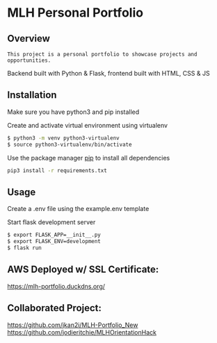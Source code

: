 # MLH Personal Portfolio

## Overview

`This project is a personal portfolio to showcase projects and opportunities. `

Backend built with Python & Flask, frontend built with HTML, CSS & JS

## Installation

Make sure you have python3 and pip installed

Create and activate virtual environment using virtualenv

```bash
$ python3 -m venv python3-virtualenv
$ source python3-virtualenv/bin/activate
```

Use the package manager [pip](https://pip.pypa.io/en/stable/) to install all dependencies

```bash
pip3 install -r requirements.txt
```

## Usage

Create a .env file using the example.env template

Start flask development server

```bash
$ export FLASK_APP=__init__.py
$ export FLASK_ENV=development
$ flask run
```

## AWS Deployed w/ SSL Certificate:

https://mlh-portfolio.duckdns.org/

## Collaborated Project:

https://github.com/jkan2i/MLH-Portfolio_New
https://github.com/jodieritchie/MLHOrientationHack
